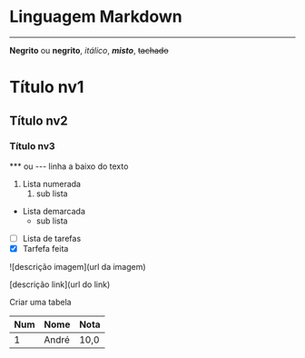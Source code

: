 # Linguagem Markdown
***

**Negrito** ou __negrito__, *itálico*, __*misto*__, ~~tachado~~

# Título nv1

## Título nv2
 
### Título nv3

*** ou --- linha a baixo do texto

1. Lista numerada
   1. sub lista

* Lista demarcada
   * sub lista

- [ ] Lista de tarefas
- [x] Tarfefa feita

![descrição imagem](url da imagem)

[descrição link](url do link)

Criar uma tabela

Num | Nome | Nota
---|---|---
1 | André | 10,0
